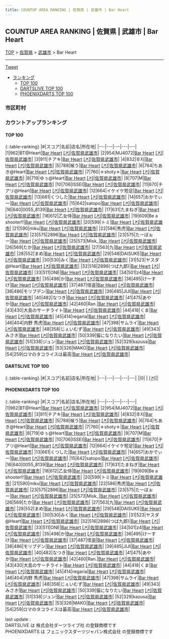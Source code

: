 ```yaml
---
title: COUNTUP AREA RANKING | 佐賀県 | 武雄市 | Bar Heart
---
```

## COUNTUP AREA RANKING | 佐賀県 | 武雄市 | Bar Heart

[TOP](/darts/rank/) > [佐賀県](/darts/rank/佐賀県/) > [武雄市](/darts/rank/佐賀県/武雄市/) > Bar Heart

___

<a href="https://twitter.com/share?ref_src=twsrc%5Etfw" data-text="COUNTUP AREA RANKING | 佐賀県武雄市Bar Heart" class="twitter-share-button" data-hashtags="DARTSLIVE,PHOENIXDARTS,darts,ダーツ" data-show-count="false">Tweet</a>

* [ランキング](#カウントアップランキング)
    * [TOP 100](#top-100)
    * [DARTSLIVE TOP 100](#dartslive-top-100)
    * [PHOENIXDARTS TOP 100](#phoenixdarts-top-100)

### 市区町村

<ul>

</ul>

### カウントアップランキング

#### TOP 100



{:.table-ranking}
|#|スコア|名前|店名|所在地|
|---|---|---|---|---|
|1|962|<span class="rank-name-pd">BT@Heart</span>|<a href="/darts/rank/shops/80773.html">Bar Heart</a> <a href="https://vs.phoenixdarts.com/jp/shop/shopDetailInfo/s_80773?s_seq=80773">[↗]</a>|<a href="/darts/rank/佐賀県/武雄市">佐賀県武雄市</a>|
|2|954|<span class="rank-name-pd">MJ4072</span>|<a href="/darts/rank/shops/80773.html">Bar Heart</a> <a href="https://vs.phoenixdarts.com/jp/shop/shopDetailInfo/s_80773?s_seq=80773">[↗]</a>|<a href="/darts/rank/佐賀県/武雄市">佐賀県武雄市</a>|
|3|911|<span class="rank-name-pd">チアキ</span>|<a href="/darts/rank/shops/80773.html">Bar Heart</a> <a href="https://vs.phoenixdarts.com/jp/shop/shopDetailInfo/s_80773?s_seq=80773">[↗]</a>|<a href="/darts/rank/佐賀県/武雄市">佐賀県武雄市</a>|
|4|832|<span class="rank-name-pd">후지</span>|<a href="/darts/rank/shops/80773.html">Bar Heart</a> <a href="https://vs.phoenixdarts.com/jp/shop/shopDetailInfo/s_80773?s_seq=80773">[↗]</a>|<a href="/darts/rank/佐賀県/武雄市">佐賀県武雄市</a>|
|5|788|<span class="rank-name-pd">候う</span>|<a href="/darts/rank/shops/80773.html">Bar Heart</a> <a href="https://vs.phoenixdarts.com/jp/shop/shopDetailInfo/s_80773?s_seq=80773">[↗]</a>|<a href="/darts/rank/佐賀県/武雄市">佐賀県武雄市</a>|
|6|764|<span class="rank-name-pd">ちあき@Heart</span>|<a href="/darts/rank/shops/80773.html">Bar Heart</a> <a href="https://vs.phoenixdarts.com/jp/shop/shopDetailInfo/s_80773?s_seq=80773">[↗]</a>|<a href="/darts/rank/佐賀県/武雄市">佐賀県武雄市</a>|
|7|760|<span class="rank-name-pd">＊shoty＊</span>|<a href="/darts/rank/shops/80773.html">Bar Heart</a> <a href="https://vs.phoenixdarts.com/jp/shop/shopDetailInfo/s_80773?s_seq=80773">[↗]</a>|<a href="/darts/rank/佐賀県/武雄市">佐賀県武雄市</a>|
|8|719|<span class="rank-name-pd">ゆぅ@Heart</span>|<a href="/darts/rank/shops/80773.html">Bar Heart</a> <a href="https://vs.phoenixdarts.com/jp/shop/shopDetailInfo/s_80773?s_seq=80773">[↗]</a>|<a href="/darts/rank/佐賀県/武雄市">佐賀県武雄市</a>|
|9|707|<span class="rank-name-pd">M</span>|<a href="/darts/rank/shops/80773.html">Bar Heart</a> <a href="https://vs.phoenixdarts.com/jp/shop/shopDetailInfo/s_80773?s_seq=80773">[↗]</a>|<a href="/darts/rank/佐賀県/武雄市">佐賀県武雄市</a>|
|10|706|<span class="rank-name-pd">ISSEI</span>|<a href="/darts/rank/shops/80773.html">Bar Heart</a> <a href="https://vs.phoenixdarts.com/jp/shop/shopDetailInfo/s_80773?s_seq=80773">[↗]</a>|<a href="/darts/rank/佐賀県/武雄市">佐賀県武雄市</a>|
|11|670|<span class="rank-name-pd">チアリ@Heart</span>|<a href="/darts/rank/shops/80773.html">Bar Heart</a> <a href="https://vs.phoenixdarts.com/jp/shop/shopDetailInfo/s_80773?s_seq=80773">[↗]</a>|<a href="/darts/rank/佐賀県/武雄市">佐賀県武雄市</a>|
|12|664|<span class="rank-name-pd">イケイケ短足</span>|<a href="/darts/rank/shops/80773.html">Bar Heart</a> <a href="https://vs.phoenixdarts.com/jp/shop/shopDetailInfo/s_80773?s_seq=80773">[↗]</a>|<a href="/darts/rank/佐賀県/武雄市">佐賀県武雄市</a>|
|13|661|<span class="rank-name-pd">くつした</span>|<a href="/darts/rank/shops/80773.html">Bar Heart</a> <a href="https://vs.phoenixdarts.com/jp/shop/shopDetailInfo/s_80773?s_seq=80773">[↗]</a>|<a href="/darts/rank/佐賀県/武雄市">佐賀県武雄市</a>|
|14|657|<span class="rank-name-pd">おかでぃー</span>|<a href="/darts/rank/shops/80773.html">Bar Heart</a> <a href="https://vs.phoenixdarts.com/jp/shop/shopDetailInfo/s_80773?s_seq=80773">[↗]</a>|<a href="/darts/rank/佐賀県/武雄市">佐賀県武雄市</a>|
|15|642|<span class="rank-name-pd">satopo</span>|<a href="/darts/rank/shops/80773.html">Bar Heart</a> <a href="https://vs.phoenixdarts.com/jp/shop/shopDetailInfo/s_80773?s_seq=80773">[↗]</a>|<a href="/darts/rank/佐賀県/武雄市">佐賀県武雄市</a>|
|16|640|<span class="rank-name-pd">0055_8139</span>|<a href="/darts/rank/shops/80773.html">Bar Heart</a> <a href="https://vs.phoenixdarts.com/jp/shop/shopDetailInfo/s_80773?s_seq=80773">[↗]</a>|<a href="/darts/rank/佐賀県/武雄市">佐賀県武雄市</a>|
|17|631|<span class="rank-name-pd">たまねぎ</span>|<a href="/darts/rank/shops/80773.html">Bar Heart</a> <a href="https://vs.phoenixdarts.com/jp/shop/shopDetailInfo/s_80773?s_seq=80773">[↗]</a>|<a href="/darts/rank/佐賀県/武雄市">佐賀県武雄市</a>|
|18|612|<span class="rank-name-pd">乙女侍</span>|<a href="/darts/rank/shops/80773.html">Bar Heart</a> <a href="https://vs.phoenixdarts.com/jp/shop/shopDetailInfo/s_80773?s_seq=80773">[↗]</a>|<a href="/darts/rank/佐賀県/武雄市">佐賀県武雄市</a>|
|19|609|<span class="rank-name-pd">Be a shooter!!</span>|<a href="/darts/rank/shops/80773.html">Bar Heart</a> <a href="https://vs.phoenixdarts.com/jp/shop/shopDetailInfo/s_80773?s_seq=80773">[↗]</a>|<a href="/darts/rank/佐賀県/武雄市">佐賀県武雄市</a>|
|20|599|<span class="rank-name-pd">トミ</span>|<a href="/darts/rank/shops/80773.html">Bar Heart</a> <a href="https://vs.phoenixdarts.com/jp/shop/shopDetailInfo/s_80773?s_seq=80773">[↗]</a>|<a href="/darts/rank/佐賀県/武雄市">佐賀県武雄市</a>|
|21|590|<span class="rank-name-pd">miku</span>|<a href="/darts/rank/shops/80773.html">Bar Heart</a> <a href="https://vs.phoenixdarts.com/jp/shop/shopDetailInfo/s_80773?s_seq=80773">[↗]</a>|<a href="/darts/rank/佐賀県/武雄市">佐賀県武雄市</a>|
|22|586|<span class="rank-name-pd">秀虎</span>|<a href="/darts/rank/shops/80773.html">Bar Heart</a> <a href="https://vs.phoenixdarts.com/jp/shop/shopDetailInfo/s_80773?s_seq=80773">[↗]</a>|<a href="/darts/rank/佐賀県/武雄市">佐賀県武雄市</a>|
|23|575|<span class="rank-name-pd">2896</span>|<a href="/darts/rank/shops/80773.html">Bar Heart</a> <a href="https://vs.phoenixdarts.com/jp/shop/shopDetailInfo/s_80773?s_seq=80773">[↗]</a>|<a href="/darts/rank/佐賀県/武雄市">佐賀県武雄市</a>|
|23|575|<span class="rank-name-pd">たーぼぉー</span>|<a href="/darts/rank/shops/80773.html">Bar Heart</a> <a href="https://vs.phoenixdarts.com/jp/shop/shopDetailInfo/s_80773?s_seq=80773">[↗]</a>|<a href="/darts/rank/佐賀県/武雄市">佐賀県武雄市</a>|
|25|573|<span class="rank-name-pd">Misk_</span>|<a href="/darts/rank/shops/80773.html">Bar Heart</a> <a href="https://vs.phoenixdarts.com/jp/shop/shopDetailInfo/s_80773?s_seq=80773">[↗]</a>|<a href="/darts/rank/佐賀県/武雄市">佐賀県武雄市</a>|
|26|569|<span class="rank-name-pd">たか</span>|<a href="/darts/rank/shops/80773.html">Bar Heart</a> <a href="https://vs.phoenixdarts.com/jp/shop/shopDetailInfo/s_80773?s_seq=80773">[↗]</a>|<a href="/darts/rank/佐賀県/武雄市">佐賀県武雄市</a>|
|27|563|<span class="rank-name-pd">九</span>|<a href="/darts/rank/shops/80773.html">Bar Heart</a> <a href="https://vs.phoenixdarts.com/jp/shop/shopDetailInfo/s_80773?s_seq=80773">[↗]</a>|<a href="/darts/rank/佐賀県/武雄市">佐賀県武雄市</a>|
|28|552|<span class="rank-name-pd">まめ</span>|<a href="/darts/rank/shops/80773.html">Bar Heart</a> <a href="https://vs.phoenixdarts.com/jp/shop/shopDetailInfo/s_80773?s_seq=80773">[↗]</a>|<a href="/darts/rank/佐賀県/武雄市">佐賀県武雄市</a>|
|29|548|<span class="rank-name-pd">DAISUKE</span>|<a href="/darts/rank/shops/80773.html">Bar Heart</a> <a href="https://vs.phoenixdarts.com/jp/shop/shopDetailInfo/s_80773?s_seq=80773">[↗]</a>|<a href="/darts/rank/佐賀県/武雄市">佐賀県武雄市</a>|
|30|530|<span class="rank-name-pd">みく</span>|<a href="/darts/rank/shops/80773.html">Bar Heart</a> <a href="https://vs.phoenixdarts.com/jp/shop/shopDetailInfo/s_80773?s_seq=80773">[↗]</a>|<a href="/darts/rank/佐賀県/武雄市">佐賀県武雄市</a>|
|31|523|<span class="rank-name-pd">ヤスダ@Heart</span>|<a href="/darts/rank/shops/80773.html">Bar Heart</a> <a href="https://vs.phoenixdarts.com/jp/shop/shopDetailInfo/s_80773?s_seq=80773">[↗]</a>|<a href="/darts/rank/佐賀県/武雄市">佐賀県武雄市</a>|
|32|516|<span class="rank-name-pd">2896(つば九郎)</span>|<a href="/darts/rank/shops/80773.html">Bar Heart</a> <a href="https://vs.phoenixdarts.com/jp/shop/shopDetailInfo/s_80773?s_seq=80773">[↗]</a>|<a href="/darts/rank/佐賀県/武雄市">佐賀県武雄市</a>|
|33|511|<span class="rank-name-pd">ONE</span>|<a href="/darts/rank/shops/80773.html">Bar Heart</a> <a href="https://vs.phoenixdarts.com/jp/shop/shopDetailInfo/s_80773?s_seq=80773">[↗]</a>|<a href="/darts/rank/佐賀県/武雄市">佐賀県武雄市</a>|
|34|501|<span class="rank-name-pd">z4</span>|<a href="/darts/rank/shops/80773.html">Bar Heart</a> <a href="https://vs.phoenixdarts.com/jp/shop/shopDetailInfo/s_80773?s_seq=80773">[↗]</a>|<a href="/darts/rank/佐賀県/武雄市">佐賀県武雄市</a>|
|35|498|<span class="rank-name-pd">か</span>|<a href="/darts/rank/shops/80773.html">Bar Heart</a> <a href="https://vs.phoenixdarts.com/jp/shop/shopDetailInfo/s_80773?s_seq=80773">[↗]</a>|<a href="/darts/rank/佐賀県/武雄市">佐賀県武雄市</a>|
|36|495|<span class="rank-name-pd">けーすけ</span>|<a href="/darts/rank/shops/80773.html">Bar Heart</a> <a href="https://vs.phoenixdarts.com/jp/shop/shopDetailInfo/s_80773?s_seq=80773">[↗]</a>|<a href="/darts/rank/佐賀県/武雄市">佐賀県武雄市</a>|
|37|487|<span class="rank-name-pd">怪盗</span>|<a href="/darts/rank/shops/80773.html">Bar Heart</a> <a href="https://vs.phoenixdarts.com/jp/shop/shopDetailInfo/s_80773?s_seq=80773">[↗]</a>|<a href="/darts/rank/佐賀県/武雄市">佐賀県武雄市</a>|
|38|486|<span class="rank-name-pd">モリブデン</span>|<a href="/darts/rank/shops/80773.html">Bar Heart</a> <a href="https://vs.phoenixdarts.com/jp/shop/shopDetailInfo/s_80773?s_seq=80773">[↗]</a>|<a href="/darts/rank/佐賀県/武雄市">佐賀県武雄市</a>|
|39|485|<span class="rank-name-pd">JIJI</span>|<a href="/darts/rank/shops/80773.html">Bar Heart</a> <a href="https://vs.phoenixdarts.com/jp/shop/shopDetailInfo/s_80773?s_seq=80773">[↗]</a>|<a href="/darts/rank/佐賀県/武雄市">佐賀県武雄市</a>|
|40|482|<span class="rank-name-pd">なつき</span>|<a href="/darts/rank/shops/80773.html">Bar Heart</a> <a href="https://vs.phoenixdarts.com/jp/shop/shopDetailInfo/s_80773?s_seq=80773">[↗]</a>|<a href="/darts/rank/佐賀県/武雄市">佐賀県武雄市</a>|
|41|475|<span class="rank-name-pd">あやか</span>|<a href="/darts/rank/shops/80773.html">Bar Heart</a> <a href="https://vs.phoenixdarts.com/jp/shop/shopDetailInfo/s_80773?s_seq=80773">[↗]</a>|<a href="/darts/rank/佐賀県/武雄市">佐賀県武雄市</a>|
|42|460|<span class="rank-name-pd">Ran.</span>|<a href="/darts/rank/shops/80773.html">Bar Heart</a> <a href="https://vs.phoenixdarts.com/jp/shop/shopDetailInfo/s_80773?s_seq=80773">[↗]</a>|<a href="/darts/rank/佐賀県/武雄市">佐賀県武雄市</a>|
|43|430|<span class="rank-name-pd">大島のサーチライト</span>|<a href="/darts/rank/shops/80773.html">Bar Heart</a> <a href="https://vs.phoenixdarts.com/jp/shop/shopDetailInfo/s_80773?s_seq=80773">[↗]</a>|<a href="/darts/rank/佐賀県/武雄市">佐賀県武雄市</a>|
|44|418|<span class="rank-name-pd">くま</span>|<a href="/darts/rank/shops/80773.html">Bar Heart</a> <a href="https://vs.phoenixdarts.com/jp/shop/shopDetailInfo/s_80773?s_seq=80773">[↗]</a>|<a href="/darts/rank/佐賀県/武雄市">佐賀県武雄市</a>|
|45|414|<span class="rank-name-pd">regaria</span>|<a href="/darts/rank/shops/80773.html">Bar Heart</a> <a href="https://vs.phoenixdarts.com/jp/shop/shopDetailInfo/s_80773?s_seq=80773">[↗]</a>|<a href="/darts/rank/佐賀県/武雄市">佐賀県武雄市</a>|
|46|404|<span class="rank-name-pd">内野 秀虎</span>|<a href="/darts/rank/shops/80773.html">Bar Heart</a> <a href="https://vs.phoenixdarts.com/jp/shop/shopDetailInfo/s_80773?s_seq=80773">[↗]</a>|<a href="/darts/rank/佐賀県/武雄市">佐賀県武雄市</a>|
|47|398|<span class="rank-name-pd">サムライ</span>|<a href="/darts/rank/shops/80773.html">Bar Heart</a> <a href="https://vs.phoenixdarts.com/jp/shop/shopDetailInfo/s_80773?s_seq=80773">[↗]</a>|<a href="/darts/rank/佐賀県/武雄市">佐賀県武雄市</a>|
|48|358|<span class="rank-name-pd">じぇいむず</span>|<a href="/darts/rank/shops/80773.html">Bar Heart</a> <a href="https://vs.phoenixdarts.com/jp/shop/shopDetailInfo/s_80773?s_seq=80773">[↗]</a>|<a href="/darts/rank/佐賀県/武雄市">佐賀県武雄市</a>|
|49|343|<span class="rank-name-pd">みさき</span>|<a href="/darts/rank/shops/80773.html">Bar Heart</a> <a href="https://vs.phoenixdarts.com/jp/shop/shopDetailInfo/s_80773?s_seq=80773">[↗]</a>|<a href="/darts/rank/佐賀県/武雄市">佐賀県武雄市</a>|
|50|339|<span class="rank-name-pd">猫になりたい</span>|<a href="/darts/rank/shops/80773.html">Bar Heart</a> <a href="https://vs.phoenixdarts.com/jp/shop/shopDetailInfo/s_80773?s_seq=80773">[↗]</a>|<a href="/darts/rank/佐賀県/武雄市">佐賀県武雄市</a>|
|51|338|<span class="rank-name-pd">ジュン</span>|<a href="/darts/rank/shops/80773.html">Bar Heart</a> <a href="https://vs.phoenixdarts.com/jp/shop/shopDetailInfo/s_80773?s_seq=80773">[↗]</a>|<a href="/darts/rank/佐賀県/武雄市">佐賀県武雄市</a>|
|52|329|<span class="rank-name-pd">kazusa</span>|<a href="/darts/rank/shops/80773.html">Bar Heart</a> <a href="https://vs.phoenixdarts.com/jp/shop/shopDetailInfo/s_80773?s_seq=80773">[↗]</a>|<a href="/darts/rank/佐賀県/武雄市">佐賀県武雄市</a>|
|53|326|<span class="rank-name-pd">MAKO</span>|<a href="/darts/rank/shops/80773.html">Bar Heart</a> <a href="https://vs.phoenixdarts.com/jp/shop/shopDetailInfo/s_80773?s_seq=80773">[↗]</a>|<a href="/darts/rank/佐賀県/武雄市">佐賀県武雄市</a>|
|54|259|<span class="rank-name-pd">ロマのタコライスは最高</span>|<a href="/darts/rank/shops/80773.html">Bar Heart</a> <a href="https://vs.phoenixdarts.com/jp/shop/shopDetailInfo/s_80773?s_seq=80773">[↗]</a>|<a href="/darts/rank/佐賀県/武雄市">佐賀県武雄市</a>|


#### DARTSLIVE TOP 100



{:.table-ranking}
|#|スコア|名前|店名|所在地|
|---|---|---|---|---|
||0|<span class="rank-name-dl"> </span>|<a href="/darts/rank/shops/.html"></a> <a href="">[↗]</a>|<a href="/darts/rank//"></a>|


#### PHOENIXDARTS TOP 100



{:.table-ranking}
|#|スコア|名前|店名|所在地|
|---|---|---|---|---|
|1|962|<span class="rank-name-pd">BT@Heart</span>|<a href="/darts/rank/shops/80773.html">Bar Heart</a> <a href="https://vs.phoenixdarts.com/jp/shop/shopDetailInfo/s_80773?s_seq=80773">[↗]</a>|<a href="/darts/rank/佐賀県/武雄市">佐賀県武雄市</a>|
|2|954|<span class="rank-name-pd">MJ4072</span>|<a href="/darts/rank/shops/80773.html">Bar Heart</a> <a href="https://vs.phoenixdarts.com/jp/shop/shopDetailInfo/s_80773?s_seq=80773">[↗]</a>|<a href="/darts/rank/佐賀県/武雄市">佐賀県武雄市</a>|
|3|911|<span class="rank-name-pd">チアキ</span>|<a href="/darts/rank/shops/80773.html">Bar Heart</a> <a href="https://vs.phoenixdarts.com/jp/shop/shopDetailInfo/s_80773?s_seq=80773">[↗]</a>|<a href="/darts/rank/佐賀県/武雄市">佐賀県武雄市</a>|
|4|832|<span class="rank-name-pd">후지</span>|<a href="/darts/rank/shops/80773.html">Bar Heart</a> <a href="https://vs.phoenixdarts.com/jp/shop/shopDetailInfo/s_80773?s_seq=80773">[↗]</a>|<a href="/darts/rank/佐賀県/武雄市">佐賀県武雄市</a>|
|5|788|<span class="rank-name-pd">候う</span>|<a href="/darts/rank/shops/80773.html">Bar Heart</a> <a href="https://vs.phoenixdarts.com/jp/shop/shopDetailInfo/s_80773?s_seq=80773">[↗]</a>|<a href="/darts/rank/佐賀県/武雄市">佐賀県武雄市</a>|
|6|764|<span class="rank-name-pd">ちあき@Heart</span>|<a href="/darts/rank/shops/80773.html">Bar Heart</a> <a href="https://vs.phoenixdarts.com/jp/shop/shopDetailInfo/s_80773?s_seq=80773">[↗]</a>|<a href="/darts/rank/佐賀県/武雄市">佐賀県武雄市</a>|
|7|760|<span class="rank-name-pd">＊shoty＊</span>|<a href="/darts/rank/shops/80773.html">Bar Heart</a> <a href="https://vs.phoenixdarts.com/jp/shop/shopDetailInfo/s_80773?s_seq=80773">[↗]</a>|<a href="/darts/rank/佐賀県/武雄市">佐賀県武雄市</a>|
|8|719|<span class="rank-name-pd">ゆぅ@Heart</span>|<a href="/darts/rank/shops/80773.html">Bar Heart</a> <a href="https://vs.phoenixdarts.com/jp/shop/shopDetailInfo/s_80773?s_seq=80773">[↗]</a>|<a href="/darts/rank/佐賀県/武雄市">佐賀県武雄市</a>|
|9|707|<span class="rank-name-pd">M</span>|<a href="/darts/rank/shops/80773.html">Bar Heart</a> <a href="https://vs.phoenixdarts.com/jp/shop/shopDetailInfo/s_80773?s_seq=80773">[↗]</a>|<a href="/darts/rank/佐賀県/武雄市">佐賀県武雄市</a>|
|10|706|<span class="rank-name-pd">ISSEI</span>|<a href="/darts/rank/shops/80773.html">Bar Heart</a> <a href="https://vs.phoenixdarts.com/jp/shop/shopDetailInfo/s_80773?s_seq=80773">[↗]</a>|<a href="/darts/rank/佐賀県/武雄市">佐賀県武雄市</a>|
|11|670|<span class="rank-name-pd">チアリ@Heart</span>|<a href="/darts/rank/shops/80773.html">Bar Heart</a> <a href="https://vs.phoenixdarts.com/jp/shop/shopDetailInfo/s_80773?s_seq=80773">[↗]</a>|<a href="/darts/rank/佐賀県/武雄市">佐賀県武雄市</a>|
|12|664|<span class="rank-name-pd">イケイケ短足</span>|<a href="/darts/rank/shops/80773.html">Bar Heart</a> <a href="https://vs.phoenixdarts.com/jp/shop/shopDetailInfo/s_80773?s_seq=80773">[↗]</a>|<a href="/darts/rank/佐賀県/武雄市">佐賀県武雄市</a>|
|13|661|<span class="rank-name-pd">くつした</span>|<a href="/darts/rank/shops/80773.html">Bar Heart</a> <a href="https://vs.phoenixdarts.com/jp/shop/shopDetailInfo/s_80773?s_seq=80773">[↗]</a>|<a href="/darts/rank/佐賀県/武雄市">佐賀県武雄市</a>|
|14|657|<span class="rank-name-pd">おかでぃー</span>|<a href="/darts/rank/shops/80773.html">Bar Heart</a> <a href="https://vs.phoenixdarts.com/jp/shop/shopDetailInfo/s_80773?s_seq=80773">[↗]</a>|<a href="/darts/rank/佐賀県/武雄市">佐賀県武雄市</a>|
|15|642|<span class="rank-name-pd">satopo</span>|<a href="/darts/rank/shops/80773.html">Bar Heart</a> <a href="https://vs.phoenixdarts.com/jp/shop/shopDetailInfo/s_80773?s_seq=80773">[↗]</a>|<a href="/darts/rank/佐賀県/武雄市">佐賀県武雄市</a>|
|16|640|<span class="rank-name-pd">0055_8139</span>|<a href="/darts/rank/shops/80773.html">Bar Heart</a> <a href="https://vs.phoenixdarts.com/jp/shop/shopDetailInfo/s_80773?s_seq=80773">[↗]</a>|<a href="/darts/rank/佐賀県/武雄市">佐賀県武雄市</a>|
|17|631|<span class="rank-name-pd">たまねぎ</span>|<a href="/darts/rank/shops/80773.html">Bar Heart</a> <a href="https://vs.phoenixdarts.com/jp/shop/shopDetailInfo/s_80773?s_seq=80773">[↗]</a>|<a href="/darts/rank/佐賀県/武雄市">佐賀県武雄市</a>|
|18|612|<span class="rank-name-pd">乙女侍</span>|<a href="/darts/rank/shops/80773.html">Bar Heart</a> <a href="https://vs.phoenixdarts.com/jp/shop/shopDetailInfo/s_80773?s_seq=80773">[↗]</a>|<a href="/darts/rank/佐賀県/武雄市">佐賀県武雄市</a>|
|19|609|<span class="rank-name-pd">Be a shooter!!</span>|<a href="/darts/rank/shops/80773.html">Bar Heart</a> <a href="https://vs.phoenixdarts.com/jp/shop/shopDetailInfo/s_80773?s_seq=80773">[↗]</a>|<a href="/darts/rank/佐賀県/武雄市">佐賀県武雄市</a>|
|20|599|<span class="rank-name-pd">トミ</span>|<a href="/darts/rank/shops/80773.html">Bar Heart</a> <a href="https://vs.phoenixdarts.com/jp/shop/shopDetailInfo/s_80773?s_seq=80773">[↗]</a>|<a href="/darts/rank/佐賀県/武雄市">佐賀県武雄市</a>|
|21|590|<span class="rank-name-pd">miku</span>|<a href="/darts/rank/shops/80773.html">Bar Heart</a> <a href="https://vs.phoenixdarts.com/jp/shop/shopDetailInfo/s_80773?s_seq=80773">[↗]</a>|<a href="/darts/rank/佐賀県/武雄市">佐賀県武雄市</a>|
|22|586|<span class="rank-name-pd">秀虎</span>|<a href="/darts/rank/shops/80773.html">Bar Heart</a> <a href="https://vs.phoenixdarts.com/jp/shop/shopDetailInfo/s_80773?s_seq=80773">[↗]</a>|<a href="/darts/rank/佐賀県/武雄市">佐賀県武雄市</a>|
|23|575|<span class="rank-name-pd">2896</span>|<a href="/darts/rank/shops/80773.html">Bar Heart</a> <a href="https://vs.phoenixdarts.com/jp/shop/shopDetailInfo/s_80773?s_seq=80773">[↗]</a>|<a href="/darts/rank/佐賀県/武雄市">佐賀県武雄市</a>|
|23|575|<span class="rank-name-pd">たーぼぉー</span>|<a href="/darts/rank/shops/80773.html">Bar Heart</a> <a href="https://vs.phoenixdarts.com/jp/shop/shopDetailInfo/s_80773?s_seq=80773">[↗]</a>|<a href="/darts/rank/佐賀県/武雄市">佐賀県武雄市</a>|
|25|573|<span class="rank-name-pd">Misk_</span>|<a href="/darts/rank/shops/80773.html">Bar Heart</a> <a href="https://vs.phoenixdarts.com/jp/shop/shopDetailInfo/s_80773?s_seq=80773">[↗]</a>|<a href="/darts/rank/佐賀県/武雄市">佐賀県武雄市</a>|
|26|569|<span class="rank-name-pd">たか</span>|<a href="/darts/rank/shops/80773.html">Bar Heart</a> <a href="https://vs.phoenixdarts.com/jp/shop/shopDetailInfo/s_80773?s_seq=80773">[↗]</a>|<a href="/darts/rank/佐賀県/武雄市">佐賀県武雄市</a>|
|27|563|<span class="rank-name-pd">九</span>|<a href="/darts/rank/shops/80773.html">Bar Heart</a> <a href="https://vs.phoenixdarts.com/jp/shop/shopDetailInfo/s_80773?s_seq=80773">[↗]</a>|<a href="/darts/rank/佐賀県/武雄市">佐賀県武雄市</a>|
|28|552|<span class="rank-name-pd">まめ</span>|<a href="/darts/rank/shops/80773.html">Bar Heart</a> <a href="https://vs.phoenixdarts.com/jp/shop/shopDetailInfo/s_80773?s_seq=80773">[↗]</a>|<a href="/darts/rank/佐賀県/武雄市">佐賀県武雄市</a>|
|29|548|<span class="rank-name-pd">DAISUKE</span>|<a href="/darts/rank/shops/80773.html">Bar Heart</a> <a href="https://vs.phoenixdarts.com/jp/shop/shopDetailInfo/s_80773?s_seq=80773">[↗]</a>|<a href="/darts/rank/佐賀県/武雄市">佐賀県武雄市</a>|
|30|530|<span class="rank-name-pd">みく</span>|<a href="/darts/rank/shops/80773.html">Bar Heart</a> <a href="https://vs.phoenixdarts.com/jp/shop/shopDetailInfo/s_80773?s_seq=80773">[↗]</a>|<a href="/darts/rank/佐賀県/武雄市">佐賀県武雄市</a>|
|31|523|<span class="rank-name-pd">ヤスダ@Heart</span>|<a href="/darts/rank/shops/80773.html">Bar Heart</a> <a href="https://vs.phoenixdarts.com/jp/shop/shopDetailInfo/s_80773?s_seq=80773">[↗]</a>|<a href="/darts/rank/佐賀県/武雄市">佐賀県武雄市</a>|
|32|516|<span class="rank-name-pd">2896(つば九郎)</span>|<a href="/darts/rank/shops/80773.html">Bar Heart</a> <a href="https://vs.phoenixdarts.com/jp/shop/shopDetailInfo/s_80773?s_seq=80773">[↗]</a>|<a href="/darts/rank/佐賀県/武雄市">佐賀県武雄市</a>|
|33|511|<span class="rank-name-pd">ONE</span>|<a href="/darts/rank/shops/80773.html">Bar Heart</a> <a href="https://vs.phoenixdarts.com/jp/shop/shopDetailInfo/s_80773?s_seq=80773">[↗]</a>|<a href="/darts/rank/佐賀県/武雄市">佐賀県武雄市</a>|
|34|501|<span class="rank-name-pd">z4</span>|<a href="/darts/rank/shops/80773.html">Bar Heart</a> <a href="https://vs.phoenixdarts.com/jp/shop/shopDetailInfo/s_80773?s_seq=80773">[↗]</a>|<a href="/darts/rank/佐賀県/武雄市">佐賀県武雄市</a>|
|35|498|<span class="rank-name-pd">か</span>|<a href="/darts/rank/shops/80773.html">Bar Heart</a> <a href="https://vs.phoenixdarts.com/jp/shop/shopDetailInfo/s_80773?s_seq=80773">[↗]</a>|<a href="/darts/rank/佐賀県/武雄市">佐賀県武雄市</a>|
|36|495|<span class="rank-name-pd">けーすけ</span>|<a href="/darts/rank/shops/80773.html">Bar Heart</a> <a href="https://vs.phoenixdarts.com/jp/shop/shopDetailInfo/s_80773?s_seq=80773">[↗]</a>|<a href="/darts/rank/佐賀県/武雄市">佐賀県武雄市</a>|
|37|487|<span class="rank-name-pd">怪盗</span>|<a href="/darts/rank/shops/80773.html">Bar Heart</a> <a href="https://vs.phoenixdarts.com/jp/shop/shopDetailInfo/s_80773?s_seq=80773">[↗]</a>|<a href="/darts/rank/佐賀県/武雄市">佐賀県武雄市</a>|
|38|486|<span class="rank-name-pd">モリブデン</span>|<a href="/darts/rank/shops/80773.html">Bar Heart</a> <a href="https://vs.phoenixdarts.com/jp/shop/shopDetailInfo/s_80773?s_seq=80773">[↗]</a>|<a href="/darts/rank/佐賀県/武雄市">佐賀県武雄市</a>|
|39|485|<span class="rank-name-pd">JIJI</span>|<a href="/darts/rank/shops/80773.html">Bar Heart</a> <a href="https://vs.phoenixdarts.com/jp/shop/shopDetailInfo/s_80773?s_seq=80773">[↗]</a>|<a href="/darts/rank/佐賀県/武雄市">佐賀県武雄市</a>|
|40|482|<span class="rank-name-pd">なつき</span>|<a href="/darts/rank/shops/80773.html">Bar Heart</a> <a href="https://vs.phoenixdarts.com/jp/shop/shopDetailInfo/s_80773?s_seq=80773">[↗]</a>|<a href="/darts/rank/佐賀県/武雄市">佐賀県武雄市</a>|
|41|475|<span class="rank-name-pd">あやか</span>|<a href="/darts/rank/shops/80773.html">Bar Heart</a> <a href="https://vs.phoenixdarts.com/jp/shop/shopDetailInfo/s_80773?s_seq=80773">[↗]</a>|<a href="/darts/rank/佐賀県/武雄市">佐賀県武雄市</a>|
|42|460|<span class="rank-name-pd">Ran.</span>|<a href="/darts/rank/shops/80773.html">Bar Heart</a> <a href="https://vs.phoenixdarts.com/jp/shop/shopDetailInfo/s_80773?s_seq=80773">[↗]</a>|<a href="/darts/rank/佐賀県/武雄市">佐賀県武雄市</a>|
|43|430|<span class="rank-name-pd">大島のサーチライト</span>|<a href="/darts/rank/shops/80773.html">Bar Heart</a> <a href="https://vs.phoenixdarts.com/jp/shop/shopDetailInfo/s_80773?s_seq=80773">[↗]</a>|<a href="/darts/rank/佐賀県/武雄市">佐賀県武雄市</a>|
|44|418|<span class="rank-name-pd">くま</span>|<a href="/darts/rank/shops/80773.html">Bar Heart</a> <a href="https://vs.phoenixdarts.com/jp/shop/shopDetailInfo/s_80773?s_seq=80773">[↗]</a>|<a href="/darts/rank/佐賀県/武雄市">佐賀県武雄市</a>|
|45|414|<span class="rank-name-pd">regaria</span>|<a href="/darts/rank/shops/80773.html">Bar Heart</a> <a href="https://vs.phoenixdarts.com/jp/shop/shopDetailInfo/s_80773?s_seq=80773">[↗]</a>|<a href="/darts/rank/佐賀県/武雄市">佐賀県武雄市</a>|
|46|404|<span class="rank-name-pd">内野 秀虎</span>|<a href="/darts/rank/shops/80773.html">Bar Heart</a> <a href="https://vs.phoenixdarts.com/jp/shop/shopDetailInfo/s_80773?s_seq=80773">[↗]</a>|<a href="/darts/rank/佐賀県/武雄市">佐賀県武雄市</a>|
|47|398|<span class="rank-name-pd">サムライ</span>|<a href="/darts/rank/shops/80773.html">Bar Heart</a> <a href="https://vs.phoenixdarts.com/jp/shop/shopDetailInfo/s_80773?s_seq=80773">[↗]</a>|<a href="/darts/rank/佐賀県/武雄市">佐賀県武雄市</a>|
|48|358|<span class="rank-name-pd">じぇいむず</span>|<a href="/darts/rank/shops/80773.html">Bar Heart</a> <a href="https://vs.phoenixdarts.com/jp/shop/shopDetailInfo/s_80773?s_seq=80773">[↗]</a>|<a href="/darts/rank/佐賀県/武雄市">佐賀県武雄市</a>|
|49|343|<span class="rank-name-pd">みさき</span>|<a href="/darts/rank/shops/80773.html">Bar Heart</a> <a href="https://vs.phoenixdarts.com/jp/shop/shopDetailInfo/s_80773?s_seq=80773">[↗]</a>|<a href="/darts/rank/佐賀県/武雄市">佐賀県武雄市</a>|
|50|339|<span class="rank-name-pd">猫になりたい</span>|<a href="/darts/rank/shops/80773.html">Bar Heart</a> <a href="https://vs.phoenixdarts.com/jp/shop/shopDetailInfo/s_80773?s_seq=80773">[↗]</a>|<a href="/darts/rank/佐賀県/武雄市">佐賀県武雄市</a>|
|51|338|<span class="rank-name-pd">ジュン</span>|<a href="/darts/rank/shops/80773.html">Bar Heart</a> <a href="https://vs.phoenixdarts.com/jp/shop/shopDetailInfo/s_80773?s_seq=80773">[↗]</a>|<a href="/darts/rank/佐賀県/武雄市">佐賀県武雄市</a>|
|52|329|<span class="rank-name-pd">kazusa</span>|<a href="/darts/rank/shops/80773.html">Bar Heart</a> <a href="https://vs.phoenixdarts.com/jp/shop/shopDetailInfo/s_80773?s_seq=80773">[↗]</a>|<a href="/darts/rank/佐賀県/武雄市">佐賀県武雄市</a>|
|53|326|<span class="rank-name-pd">MAKO</span>|<a href="/darts/rank/shops/80773.html">Bar Heart</a> <a href="https://vs.phoenixdarts.com/jp/shop/shopDetailInfo/s_80773?s_seq=80773">[↗]</a>|<a href="/darts/rank/佐賀県/武雄市">佐賀県武雄市</a>|
|54|259|<span class="rank-name-pd">ロマのタコライスは最高</span>|<a href="/darts/rank/shops/80773.html">Bar Heart</a> <a href="https://vs.phoenixdarts.com/jp/shop/shopDetailInfo/s_80773?s_seq=80773">[↗]</a>|<a href="/darts/rank/佐賀県/武雄市">佐賀県武雄市</a>|


<div class="footer border-top border-gray-light mt-5 pt-3 text-right text-gray">
    last update : <span style="font-weight: italic" id="foot_last_modified"></span><br />
    DARTSLIVE は 株式会社ダーツライブ社 の登録商標です<br />
    PHOENIXDARTS は フェニックスダーツジャパン株式会社 の登録商標です<br />
</div>

<script src="https://cdnjs.cloudflare.com/ajax/libs/jquery.tablesorter/2.31.3/js/jquery.tablesorter.min.js" integrity="sha512-qzgd5cYSZcosqpzpn7zF2ZId8f/8CHmFKZ8j7mU4OUXTNRd5g+ZHBPsgKEwoqxCtdQvExE5LprwwPAgoicguNg==" crossorigin="anonymous" referrerpolicy="no-referrer"></script>
<link rel="stylesheet" href="https://cdnjs.cloudflare.com/ajax/libs/jquery.tablesorter/2.31.3/css/theme.default.min.css" integrity="sha512-wghhOJkjQX0Lh3NSWvNKeZ0ZpNn+SPVXX1Qyc9OCaogADktxrBiBdKGDoqVUOyhStvMBmJQ8ZdMHiR3wuEq8+w==" crossorigin="anonymous" referrerpolicy="no-referrer" />
<script>
$(function() {
    $(".table-ranking").tablesorter({sortList:[[0, 0]]});
    $("#foot_last_modified").text(formatDate(new Date(document.lastModified), 'yyyy-MM-dd HH:mm:ss'));
});
</script>

<script async src="https://platform.twitter.com/widgets.js" charset="utf-8"></script>